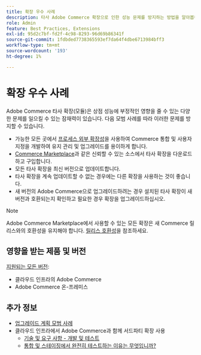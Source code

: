 ```yaml
---
title: 확장 우수 사례
description: 타사 Adobe Commerce 확장으로 인한 성능 문제를 방지하는 방법을 알아봅니다.
role: Admin
feature: Best Practices, Extensions
exl-id: 95d2c7bf-fd2f-4c98-8293-96d69b86341f
source-git-commit: 1fdbded7738365593ef7da64f4dbe6713984bff3
workflow-type: tm+mt
source-wordcount: '193'
ht-degree: 1%

---
```


# 확장 우수 사례

Adobe Commerce 타사 확장(모듈)은 상점 성능에 부정적인 영향을 줄 수 있는 다양한 문제를 일으킬 수 있는 잠재력이 있습니다. 다음 모범 사례를 따라 이러한 문제를 방지할 수 있습니다.

- 가능한 모든 곳에서 [프로세스 외부 확장성](https://developer.adobe.com/commerce/extensibility/)을 사용하여 Commerce 통합 및 사용자 지정을 개발하여 유지 관리 및 업그레이드를 용이하게 합니다.
- [Commerce Marketplace](https://marketplace.magento.com/extensions.html)과 같은 신뢰할 수 있는 소스에서 타사 확장을 다운로드하고 구입합니다.
- 모든 타사 확장을 최신 버전으로 업데이트합니다.
- 타사 확장을 계속 업데이트할 수 없는 경우에는 다른 확장을 사용하는 것이 좋습니다.
- 새 버전의 Adobe Commerce으로 업그레이드하려는 경우 설치된 타사 확장이 새 버전과 호환되는지 확인하고 필요한 경우 확장을 업그레이드하십시오.

>[!NOTE]
>
> Adobe Commerce Marketplace에서 사용할 수 있는 모든 확장은 새 Commerce 릴리스와의 호환성을 유지해야 합니다. [릴리스 호환성](https://developer.adobe.com/commerce/marketplace/guides/sellers/compatibility/releases/)을 참조하세요.

## 영향을 받는 제품 및 버전

[지원되는 모든 버전](../../../release/versions.md):

- 클라우드 인프라의 Adobe Commerce
- Adobe Commerce 온-프레미스

## 추가 정보

- [업그레이드 계획 모범 사례](../../../upgrade/prepare/best-practices.md)
- 클라우드 인프라에서 Adobe Commerce과 함께 서드파티 확장 사용
   - [기술 및 요구 사항 - 개발 및 테스트](https://experienceleague.adobe.com/en/docs/commerce-cloud-service/user-guide/develop/overview#cloud-req-devtest)
   - [통합 및 스테이징에서 완전히 테스트하는 이유는 무엇입니까?](https://experienceleague.adobe.com/en/docs/commerce-cloud-service/user-guide/launch/overview#why-test-fully-in-integration-staging-and-production)
